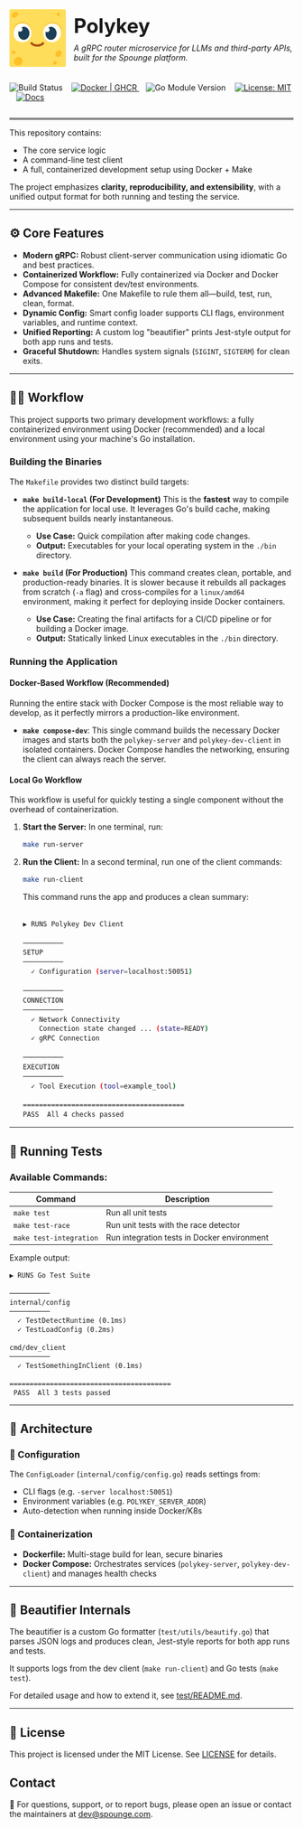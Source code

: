 <div style="display: flex; align-items: center; padding-bottom: 1em;">

  <img src="SpoungeBordered.png" alt="Polykey Icon" width="100" style="margin-right: 1em; flex-shrink: 0;" />

  <div style="text-align: left;">
    <div style="font-size: 2.5em; font-weight: bold; line-height: 1.2; margin-bottom: 0.3em;">
      Polykey
    </div>
    <div style="font-style: italic; font-size: 1em;">
      A gRPC router microservice for LLMs and third-party APIs, built for the Spounge platform.
    </div>
  </div>

</div>


<p>
  <img src="https://img.shields.io/github/actions/workflow/status/SpoungeAI/polykey-service/polykey-build.yml?label=Build&style=flat" alt="Build Status" />
  &nbsp;&nbsp;
  <a href="https://github.com/SpoungeAI/polykey-service/pkgs/container/polykey-service" aria-label="Docker image on GHCR">
    <img src="https://img.shields.io/badge/Docker-GHCR-blue?logo=docker&style=flat" alt="Docker | GHCR" />
  </a>
  &nbsp;&nbsp;
  <img src="https://img.shields.io/github/go-mod/go-version/SpoungeAI/polykey-service?style=flat" alt="Go Module Version" />
  &nbsp;&nbsp;
  <a href="./LICENSE" aria-label="License MIT">
    <img src="https://img.shields.io/badge/license-MIT-blue?style=flat" alt="License: MIT" />
  </a>
  &nbsp;&nbsp;
  <a href="https://github.com/SpoungeAI/polykey-service/wiki" aria-label="Documentation">
    <img src="https://img.shields.io/badge/docs-polykey--service-blue?style=flat" alt="Docs" />
  </a>
</p>

<hr style="width: 100%; height: 4px; background-color: #888; border: none; margin: 2em auto 1em;" />






This repository contains:
- The core service logic
- A command-line test client
- A full, containerized development setup using Docker + Make

The project emphasizes **clarity, reproducibility, and extensibility**, with a unified output format for both running and testing the service.

---

## ⚙️ Core Features

- **Modern gRPC:** Robust client-server communication using idiomatic Go and best practices.
- **Containerized Workflow:** Fully containerized via Docker and Docker Compose for consistent dev/test environments.
- **Advanced Makefile:** One Makefile to rule them all—build, test, run, clean, format.
- **Dynamic Config:** Smart config loader supports CLI flags, environment variables, and runtime context.
- **Unified Reporting:** A custom log "beautifier" prints Jest-style output for both app runs and tests.
- **Graceful Shutdown:** Handles system signals (`SIGINT`, `SIGTERM`) for clean exits.

---

## 👨‍💻 Workflow


This project supports two primary development workflows: a fully containerized environment using Docker (recommended) and a local environment using your machine's Go installation.

### Building the Binaries

The `Makefile` provides two distinct build targets:

* **`make build-local` (For Development)**
    This is the **fastest** way to compile the application for local use. It leverages Go's build cache, making subsequent builds nearly instantaneous.
    -   **Use Case:** Quick compilation after making code changes.
    -   **Output:** Executables for your local operating system in the `./bin` directory.

* **`make build` (For Production)**
    This command creates clean, portable, and production-ready binaries. It is slower because it rebuilds all packages from scratch (`-a` flag) and cross-compiles for a `linux/amd64` environment, making it perfect for deploying inside Docker containers.
    -   **Use Case:** Creating the final artifacts for a CI/CD pipeline or for building a Docker image.
    -   **Output:** Statically linked Linux executables in the `./bin` directory.

### Running the Application

#### Docker-Based Workflow (Recommended)

Running the entire stack with Docker Compose is the most reliable way to develop, as it perfectly mirrors a production-like environment.

* **`make compose-dev`**: This single command builds the necessary Docker images and starts both the `polykey-server` and `polykey-dev-client` in isolated containers. Docker Compose handles the networking, ensuring the client can always reach the server.

#### Local Go Workflow

This workflow is useful for quickly testing a single component without the overhead of containerization.

1.  **Start the Server:** In one terminal, run:
    ```sh
    make run-server
    ```
2.  **Run the Client:** In a second terminal, run one of the client commands:
    ```sh
    make run-client
    ```

    This command runs the app and produces a clean summary:
    ```bash

    ▶ RUNS Polykey Dev Client

    ──────────
    SETUP
    ──────────
      ✓ Configuration (server=localhost:50051)

    ──────────
    CONNECTION
    ──────────
      ✓ Network Connectivity
        Connection state changed ... (state=READY)
      ✓ gRPC Connection

    ──────────
    EXECUTION
    ──────────
      ✓ Tool Execution (tool=example_tool)

    ========================================
    PASS  All 4 checks passed
    ```

---

## 🧪 Running Tests

### Available Commands:

| Command                 | Description                                 |
| ----------------------- | ------------------------------------------- |
| `make test`             | Run all unit tests                          |
| `make test-race`        | Run unit tests with the race detector       |
| `make test-integration` | Run integration tests in Docker environment |

Example output:

```
▶ RUNS Go Test Suite

──────────
internal/config
──────────
  ✓ TestDetectRuntime (0.1ms)
  ✓ TestLoadConfig (0.2ms)

cmd/dev_client
──────────
  ✓ TestSomethingInClient (0.1ms)

========================================
 PASS  All 3 tests passed
```

---

## 🧱 Architecture

### 🧩 Configuration

The `ConfigLoader` (`internal/config/config.go`) reads settings from:

* CLI flags (e.g. `-server localhost:50051`)
* Environment variables (e.g. `POLYKEY_SERVER_ADDR`)
* Auto-detection when running inside Docker/K8s

### 🐳 Containerization

* **Dockerfile:** Multi-stage build for lean, secure binaries
* **Docker Compose:** Orchestrates services (`polykey-server`, `polykey-dev-client`) and manages health checks

---

## 🎨 Beautifier Internals

The beautifier is a custom Go formatter (`test/utils/beautify.go`) that parses JSON logs and produces clean, Jest-style reports for both app runs and tests.

It supports logs from the dev client (`make run-client`) and Go tests (`make test`).

For detailed usage and how to extend it, see [test/README.md](test/README.md).

---

## 📄 License

This project is licensed under the MIT License. See [LICENSE](./LICENSE) for details.

## Contact

🧽 For questions, support, or to report bugs, please open an issue or contact the maintainers at [dev@spounge.com](mailto:dev@spounge.com).
